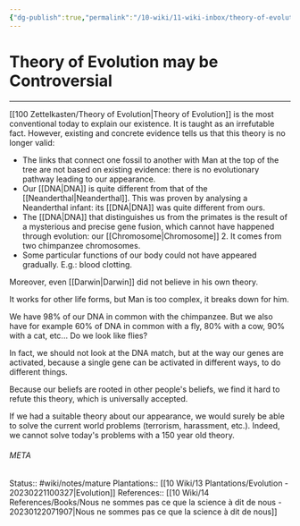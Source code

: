 ```yaml
---
{"dg-publish":true,"permalink":"/10-wiki/11-wiki-inbox/theory-of-evolution-may-be-controversial-20230309073928/"}
---
```


# Theory of Evolution may be Controversial
---
[[100 Zettelkasten/Theory of Evolution\|Theory of Evolution]] is the most conventional today to explain our existence. It is taught as an irrefutable fact. However, existing and concrete evidence tells us that this theory is no longer valid:

- The links that connect one fossil to another with Man at the top of the tree are not based on existing evidence: there is no evolutionary pathway leading to our appearance.
- Our [[DNA\|DNA]] is quite different from that of the [[Neanderthal\|Neanderthal]]. This was proven by analysing a Neanderthal infant: its [[DNA\|DNA]] was quite different from ours.
- The [[DNA\|DNA]] that distinguishes us from the primates is the result of a mysterious and precise gene fusion, which cannot have happened through evolution: our [[Chromosome\|Chromosome]] 2. It comes from two chimpanzee chromosomes.
- Some particular functions of our body could not have appeared gradually. E.g.: blood clotting.

Moreover, even [[Darwin\|Darwin]] did not believe in his own theory.

It works for other life forms, but Man is too complex, it breaks down for him.

We have 98% of our DNA in common with the chimpanzee. But we also have for example 60% of DNA in common with a fly, 80% with a cow, 90% with a cat, etc... Do we look like flies?

In fact, we should not look at the DNA match, but at the way our genes are activated, because a single gene can be activated in different ways, to do different things.

Because our beliefs are rooted in other people's beliefs, we find it hard to refute this theory, which is universally accepted.

If we had a suitable theory about our appearance, we would surely be able to solve the current world problems (terrorism, harassment, etc.). Indeed, we cannot solve today's problems with a 150 year old theory.



###### META
Status:: #wiki/notes/mature 
Plantations:: [[10 Wiki/13 Plantations/Evolution - 20230221100327\|Evolution]]
References:: [[10 Wiki/14 References/Books/Nous ne sommes pas ce que la science à dit de nous - 20230122071907\|Nous ne sommes pas ce que la science à dit de nous]]
